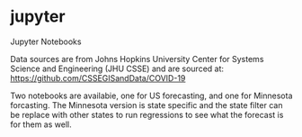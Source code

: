 # jupyter
Jupyter Notebooks

Data sources are from Johns Hopkins University Center for Systems Science and Engineering (JHU CSSE) and are sourced at:
https://github.com/CSSEGISandData/COVID-19

Two notebooks are availabie, one for US forecasting, and one for Minnesota forcasting. The Minnesota version is state specific and the state filter can be replace with other states to run regressions to see what the forecast is for them as well.
